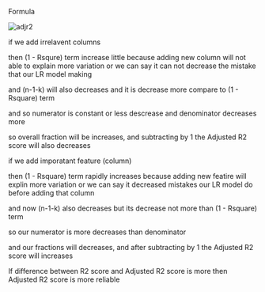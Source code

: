 Formula

![adjr2](https://github.com/user-attachments/assets/d3e94050-8095-4dd6-90cb-09d26b9b4463)

if we add irrelavent columns

then (1 - Rsqure) term increase little because adding new column will not able to explain more variation 
or we can say it can not decrease the mistake that our LR model making

and (n-1-k) will also decreases and it is decrease more compare to (1 - Rsquare) term

and so numerator is constant or less descrease and denominator decreases more 

so overall fraction will be increases, and subtracting by 1 the Adjusted R2 score will also decreases

if we add imporatant feature (column)

then (1 - Rsquare) term rapidly increases because adding new featire will explin more variation
or we can say it decreased mistakes our LR model do before adding that column

and now (n-1-k) also decreases but its decrease not more than (1 - Rsquare) term

so our numerator is more decreases than denominator 

and our fractions will decreases, and after subtracting by 1 the Adjusted R2 score will increases

If difference between R2 score and Adjusted R2 score is more then Adjusted R2 score is more reliable
